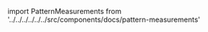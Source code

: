 
import PatternMeasurements from '../../../../../../src/components/docs/pattern-measurements'

<PatternMeasurements pattern='shin' />

